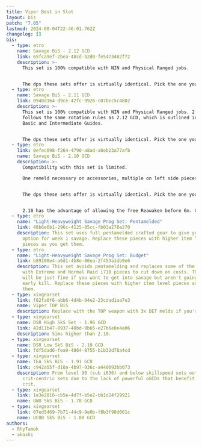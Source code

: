```yaml
---
title: Viper Best in Slot
layout: bis
patch: "7.05"
lastmod: 2024-08-04T22:46:01.762Z
changelog: []
bis:
  - type: etro
    name: Savage BiS - 2.12 GCD
    link: 65fca9ef-2bea-48cd-b2d0-fe5473482f72
    description: >-
      This set is 100% compatible with NIN and Physical Ranged jobs.


      The dps these sets offer is virtually identical. Pick the one you like the most.
  - type: etro
    name: Savage BiS - 2.11 GCD
    link: 0940d164-d9ce-42fc-9926-c07bec5c4802
    description: >-
      This set is 100% compatible with NIN and Physical Ranged jobs. 2.11 GCD
      follows the same rotation rules as 2.12 GCD, which is outlined in the
      Basic and Intermediate Guides.


      The dps these sets offer is virtually identical. Pick the one you like the most.
  - type: etro
    link: 0efec098-f264-4790-a8ad-a8eb23a77afb
    name: Savage BiS - 2.10 GCD
    description: >-
      Compatibility with this set is limited.

      One remeld necessary on accessories, multiple on left side pieces and weapon.


      The dps these sets offer is virtually identical. Pick the one you like the most.


      2.10 has the advantage of allowing the free Reawaken before 6m. Check the intermediate guide for a detailed explanation on this.
  - type: etro
    name: "Light-Heavyweight Savage Prog Set: Pentamelded"
    link: 48b6e6b1-296c-4125-85cc-fb03a278e270
    description: This set uses full pentamelded crafted gear to give you the best
      option for week 1 savage. Replace these pieces with higher item level
      pieces as you get them.
  - type: etro
    name: "Light-Heavyweight Savage Prog Set: Budget"
    link: b89100e4-a6d1-4b8e-86ea-2f453a1db9e6
    description: This set avoids pentamelding and replaces some of the crafted gear
      with Extreme and Normal Raid i710 pieces to cut down on costs. This set
      will be just fine if you want to get into savage but aren't going for an
      early kill. Replace these pieces with higher item level pieces as you get
      them.
  - type: xivgearset
    link: f82fa0f6-abb6-4d4b-94e2-23cdad1aa7e3
    name: Viper TOP BiS
    description: Replace with the TOP weapon with 3x DET melds if you're using it.
  - type: xivgearset
    name: DSR High SkS Set - 1.96 GCD
    link: 42d11b47-8937-40bd-9b65-e27b6e0e4a06
    description: Sims higher than 2.10.
  - type: xivgearset
    name: DSR Low SkS BiS - 2.10 GCD
    link: fdf5dad6-fea9-4864-8755-b1b32d78a4cd
  - type: xivgearset
    name: TEA SkS BiS - 1.91 GCD
    link: c942a55f-d10a-4b97-936c-a440693bb073
    description: From level 90 (sub i630) and below skillspeed sets outperform
      crit-centric sets due to the lack of powerful oGCDs that benefit from
      crit.
  - type: xivgearset
    link: 1e3e2816-cb5e-4d7f-b5e2-bb1d24f29921
    name: UWU SkS BiS - 1.78 GCD
  - type: xivgearset
    link: 07ed5469-7b71-44c9-9e0b-f8b3f98d061c
    name: UCOB SkS BiS - 1.80 GCD
authors:
  - RhyTamok
  - akashi
---
```


